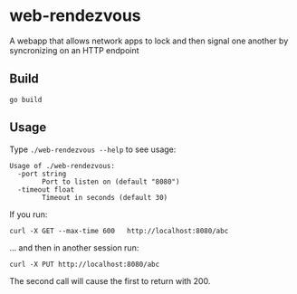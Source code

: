 # web-rendezvous

A webapp that allows network apps to lock and then signal one another by syncronizing on an HTTP endpoint

## Build

`go build`


## Usage

Type `./web-rendezvous --help` to see usage:

```
Usage of ./web-rendezvous:
  -port string
        Port to listen on (default "8080")
  -timeout float
        Timeout in seconds (default 30)
```

If you run:

  `curl -X GET --max-time 600   http://localhost:8080/abc`

... and then in another session run:

  `curl -X PUT http://localhost:8080/abc`

The second call will cause the first to return with 200.

